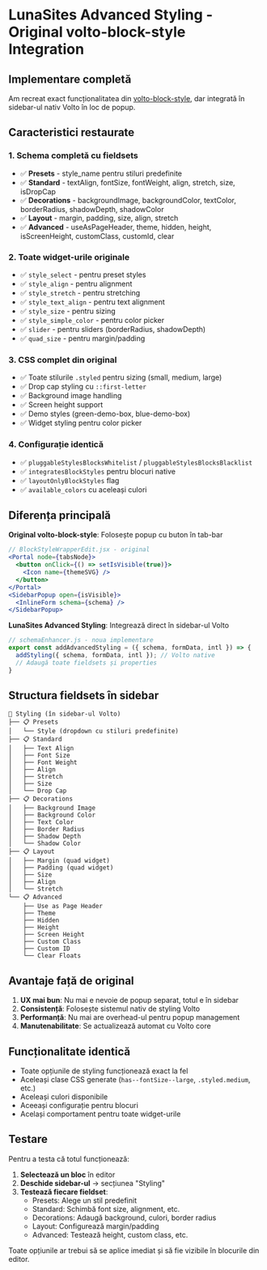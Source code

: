 # LunaSites Advanced Styling - Original volto-block-style Integration

## Implementare completă

Am recreat exact funcționalitatea din [volto-block-style](https://github.com/Luna-Sites/volto-block-style), dar integrată în sidebar-ul nativ Volto în loc de popup.

## Caracteristici restaurate

### 1. **Schema completă cu fieldsets**
- ✅ **Presets** - style_name pentru stiluri predefinite
- ✅ **Standard** - textAlign, fontSize, fontWeight, align, stretch, size, isDropCap
- ✅ **Decorations** - backgroundImage, backgroundColor, textColor, borderRadius, shadowDepth, shadowColor
- ✅ **Layout** - margin, padding, size, align, stretch
- ✅ **Advanced** - useAsPageHeader, theme, hidden, height, isScreenHeight, customClass, customId, clear

### 2. **Toate widget-urile originale**
- ✅ `style_select` - pentru preset styles
- ✅ `style_align` - pentru alignment
- ✅ `style_stretch` - pentru stretching
- ✅ `style_text_align` - pentru text alignment
- ✅ `style_size` - pentru sizing
- ✅ `style_simple_color` - pentru color picker
- ✅ `slider` - pentru sliders (borderRadius, shadowDepth)
- ✅ `quad_size` - pentru margin/padding

### 3. **CSS complet din original**
- ✅ Toate stilurile `.styled` pentru sizing (small, medium, large)
- ✅ Drop cap styling cu `::first-letter`
- ✅ Background image handling
- ✅ Screen height support
- ✅ Demo styles (green-demo-box, blue-demo-box)
- ✅ Widget styling pentru color picker

### 4. **Configurație identică**
- ✅ `pluggableStylesBlocksWhitelist` / `pluggableStylesBlocksBlacklist`
- ✅ `integratesBlockStyles` pentru blocuri native
- ✅ `layoutOnlyBlockStyles` flag
- ✅ `available_colors` cu aceleași culori

## Diferența principală

**Original volto-block-style**: Folosește popup cu buton în tab-bar
```jsx
// BlockStyleWrapperEdit.jsx - original
<Portal node={tabsNode}>
  <button onClick={() => setIsVisible(true)}>
    <Icon name={themeSVG} />
  </button>
</Portal>
<SidebarPopup open={isVisible}>
  <InlineForm schema={schema} />
</SidebarPopup>
```

**LunaSites Advanced Styling**: Integrează direct în sidebar-ul Volto
```javascript
// schemaEnhancer.js - noua implementare
export const addAdvancedStyling = ({ schema, formData, intl }) => {
  addStyling({ schema, formData, intl }); // Volto native
  // Adaugă toate fieldsets și properties
}
```

## Structura fieldsets în sidebar

```
📁 Styling (în sidebar-ul Volto)
├── 📋 Presets
│   └── Style (dropdown cu stiluri predefinite)
├── 📋 Standard  
│   ├── Text Align
│   ├── Font Size
│   ├── Font Weight
│   ├── Align
│   ├── Stretch
│   ├── Size
│   └── Drop Cap
├── 📋 Decorations
│   ├── Background Image
│   ├── Background Color
│   ├── Text Color
│   ├── Border Radius
│   ├── Shadow Depth
│   └── Shadow Color
├── 📋 Layout
│   ├── Margin (quad widget)
│   ├── Padding (quad widget)
│   ├── Size
│   ├── Align
│   └── Stretch
└── 📋 Advanced
    ├── Use as Page Header
    ├── Theme
    ├── Hidden
    ├── Height
    ├── Screen Height
    ├── Custom Class
    ├── Custom ID
    └── Clear Floats
```

## Avantaje față de original

1. **UX mai bun**: Nu mai e nevoie de popup separat, totul e în sidebar
2. **Consistență**: Folosește sistemul nativ de styling Volto
3. **Performanță**: Nu mai are overhead-ul pentru popup management
4. **Manutenabilitate**: Se actualizează automat cu Volto core

## Funcționalitate identică

- Toate opțiunile de styling funcționează exact la fel
- Aceleași clase CSS generate (`has--fontSize--large`, `.styled.medium`, etc.)
- Aceleași culori disponibile
- Aceeași configurație pentru blocuri
- Același comportament pentru toate widget-urile

## Testare

Pentru a testa că totul funcționează:

1. **Selectează un bloc** în editor
2. **Deschide sidebar-ul** → secțiunea "Styling"
3. **Testează fiecare fieldset**:
   - Presets: Alege un stil predefinit
   - Standard: Schimbă font size, alignment, etc.
   - Decorations: Adaugă background, culori, border radius
   - Layout: Configurează margin/padding
   - Advanced: Testează height, custom class, etc.

Toate opțiunile ar trebui să se aplice imediat și să fie vizibile în blocurile din editor.